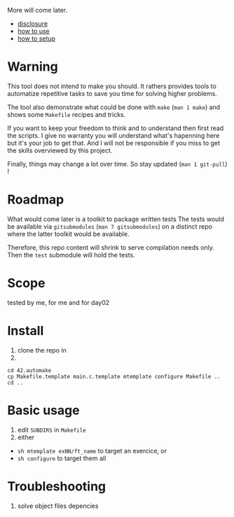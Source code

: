 More will come later.

- [disclosure](#warning)
- [how to use](#basic_usage)
- [how to setup](#install)

# Warning

This tool does not intend to make you should. It rathers provides tools to
automatize repetitive tasks to save you time for solving higher problems.

The tool also demonstrate what could be done with `make` (`man 1 make`)
and shows some `Makefile` recipes and tricks.

If you want to keep your freedom to think and to understand then first read the
scripts.  I give no warranty you will understand what's hapenning here but it's
your job to get that.  And I will not be responsible if you miss to get the
skills overviewed by this project.

Finally,  things may change a lot over time.
So stay updated (`man 1 git-pull`) !

# Roadmap

What would come later is a toolkit to package written tests
The tests would be available via `gitsubmodules` (`man 7 gitsubmodules`)
on a distinct repo where the latter toolkit would be available.

Therefore, this repo content will shrink to serve compilation needs only.
Then the `test` submodule will hold the tests.

# Scope

tested by me, for me and for day02

# Install

1. clone the repo in
2. 
  ```
  cd 42.automake
  cp Makefile.template main.c.template mtemplate configure Makefile ..
  cd ..
  ```

# Basic usage

1. edit `SUBDIRS` in `Makefile`
2. either
  - `sh mtemplate exNN/ft_name` to target an exercice, or
  - `sh configure` to target them all

# Troubleshooting

1. solve object files depencies
